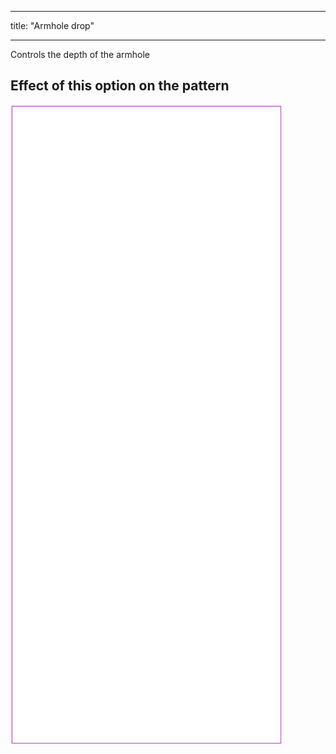 - - -
title: "Armhole drop"
- - -

Controls the depth of the armhole

## Effect of this option on the pattern

![This image shows the effect of this option by superimposing several variants that have a different value for this option](tiberius_armholedrop_sample.svg "Effect of this option on the pattern")

